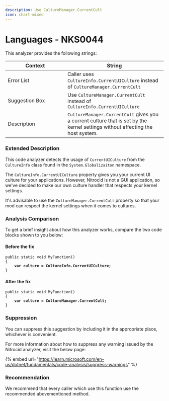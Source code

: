 ```yaml
---
description: Use CultureManager.CurrentCult
icon: chart-mixed
---
```


# Languages - NKS0044

This analyzer provides the following strings:

<table><thead><tr><th width="174">Context</th><th>String</th></tr></thead><tbody><tr><td>Error List</td><td>Caller uses <code>CultureInfo.CurrentUICulture</code> instead of <code>CultureManager.CurrentCult</code></td></tr><tr><td>Suggestion Box</td><td>Use <code>CultureManager.CurrentCult</code> instead of <code>CultureInfo.CurrentUICulture</code></td></tr><tr><td>Description</td><td><code>CultureManager.CurrentCult</code> gives you a current culture that is set by the kernel settings without affecting the host system.</td></tr></tbody></table>

### Extended Description

This code analyzer detects the usage of `CurrentUICulture` from the `CultureInfo` class found in the `System.Globalizaiton` namespace.

The `CultureInfo.CurrentUICulture` property gives you your current UI culture for your applications. However, Nitrocid is not a GUI application, so we've decided to make our own culture handler that respects your kernel settings.

It's advisable to use the `CultureManager.CurrentCult` property so that your mod can respect the kernel settings when it comes to cultures.

### Analysis Comparison

To get a brief insight about how this analyzer works, compare the two code blocks shown to you below:

#### Before the fix

<pre class="language-csharp" data-title="Somewhere in your mod code..." data-line-numbers><code class="lang-csharp">public static void MyFunction()
{
<strong>    var culture = CultureInfo.CurrentUICulture;
</strong>}
</code></pre>

#### After the fix

<pre class="language-csharp" data-title="Somewhere in your mod code..." data-line-numbers><code class="lang-csharp">public static void MyFunction()
{
<strong>    var culture = CultureManager.CurrentCult;
</strong>}
</code></pre>

### Suppression

You can suppress this suggestion by including it in the appropriate place, whichever is convenient.

For more information about how to suppress any warning issued by the Nitrocid analyzer, visit the below page:

{% embed url="https://learn.microsoft.com/en-us/dotnet/fundamentals/code-analysis/suppress-warnings" %}

### Recommendation

We recommend that every caller which use this function use the recommended abovementioned method.
